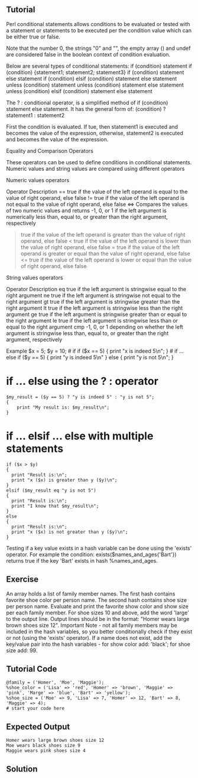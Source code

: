 Tutorial
--------
Perl conditional statements allows conditions to be evaluated or tested with a statement or statements to be executed per the condition value which can be either true or false.

Note that the number 0, the strings "0" and "", the empty array () and undef are considered false in the boolean context of condition evaluation.

Below are several types of conditional statements:
if (condition) statement
if (condition) {statement1; statement2; statement3}
if (condition) statement else statement
if (condition) elsif (condition) statement else statement
unless (condition) statement
unless (condition) statement else statement
unless (condition) elsif (condition) statement else statement

The ? : conditional operator, is a simplified method of if (condition) statement else statement. 
It has the general form of: (condition) ? statement1 : statement2

First the condition is evaluated. If tue, then statement1 is executed and becomes the value of the expression, otherwise, statement2 is executed and becomes the value of the expression.

Equality and Comparison Operators

These operators can be used to define conditions in conditional statements. Numeric values and string values are compared using different operators

Numeric values operators

Operator	Description
==      true if the value of the left operand is equal to the value of right operand, else false
!=	true if the value of the left operand is not equal to the value of right operand, else false
<=>	Compares the values of two numeric values and returns -1, 0, or 1 if the left argument is numerically less than, equal to, or greater than the right argument, respectively
>	true if the value of the left operand is greater than the value of right operand, else false
<	true if the value of the left operand is lower than the value of right operand, else false
>=	true if the value of the left operand is greater or equal than the value of right operand, else false
<=	true if the value of the left operand is lower or equal than the value of right operand, else false

String values operators

Operator	Description
eq	true if the left argument is stringwise equal to the right argument
ne	true if the left argument is stringwise not equal to the right argument
gt	true if the left argument is stringwise greater than the right argument
lt	true if the left argument is stringwise less than the right argument
ge	true if the left argument is stringwise greater than or equal to the right argument
le	true if the left argument is stringwise less than or equal to the right argument
cmp	-1, 0, or 1 depending on whether the left argument is stringwise less than, equal to, or greater than the right argument, respectively

Example
	$x = 5;
	$y = 10;
    # if
	if ($x == 5) 
	{
     	    print "x is indeed 5\n"; 
	} 
    # if ... else
	if ($y == 5)
	{ 
	   print "y is indeed 5\n"
	}
	else
	{
	   print "y is not 5\n";
	} 
   # if ... else using the ? : operator
	$my_result = ($y == 5) ? "y is indeed 5" : "y is not 5";
	{
	    print "My result is: $my_result\n";
	}
   # if ... elsif ... else with multiple statements
	if ($x > $y) 
	{
	  print "Result is:\n";
	  print "x ($x) is greater than y ($y)\n";
	} 
	elsif ($my_result eq "y is not 5") 
	{
	  print "Result is:\n";
	  print "I know that $my_result\n";
	} 
	else 
	{
	  print "Result is:\n";
	  print "x ($x) is not greater than y ($y)\n";
	}

Testing if a key value exists in a hash variable can be done using the 'exists' operator. For example the condition: exists($names_and_ages{'Bart'}) returns true if the key 'Bart' exists in hash %names_and_ages.

Exercise
-------------
An array holds a list of family member names. The first hash contains favorite shoe color per person name. The second hash contains shoe size per person name. Evaluate and print the favorite show color and show size per each family member. For shoe sizes 10 and above, add the word 'large' to the output line. Output lines should be in the format: "Homer wears large brown shoes size 12". Important Note - not all family members may be included in the hash variables, so you better conditionally check if they exist or not (using the 'exists' operator). If a name does not exist, add the key/value pair into the hash variables - for show color add: 'black'; for shoe size add: 99.

Tutorial Code
-------------

	@family = ('Homer', 'Moe', 'Maggie');
	%shoe_color = ('Lisa' => 'red', 'Homer' => 'brown', 'Maggie' => 'pink', 'Marge' => 'blue', 'Bart' => 'yellow');
	%shoe_size = ('Moe' => 9, 'Lisa' => 7, 'Homer' => 12, 'Bart' => 8, 'Maggie' => 4);
	# start your code here

Expected Output
---------------
	Homer wears large brown shoes size 12
	Moe wears black shoes size 9
	Maggie wears pink shoes size 4

Solution
--------
